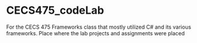 # CECS475_codeLab
For the CECS 475 Frameworks class that mostly utilized C# and its various frameworks.
Place where the lab projects and assignments were placed
